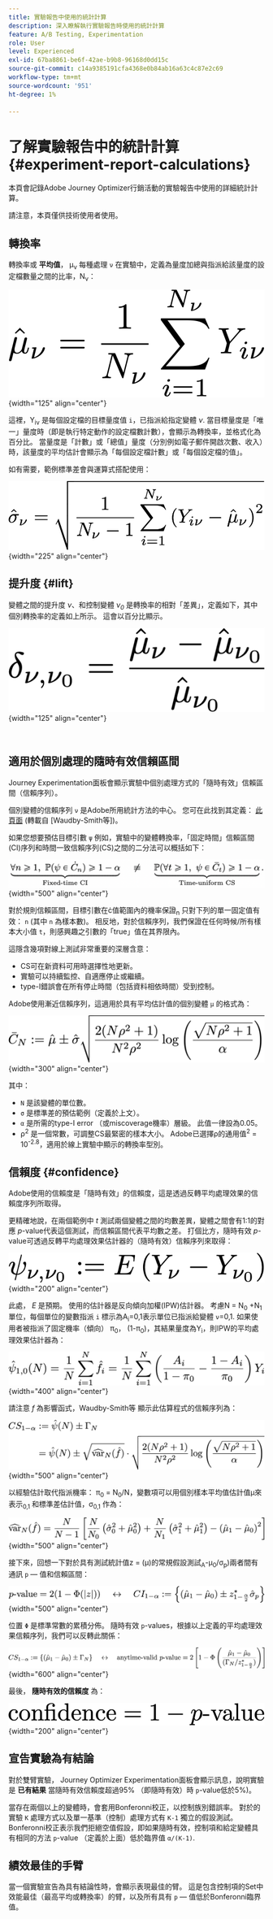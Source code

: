 ```yaml
---
title: 實驗報告中使用的統計計算
description: 深入瞭解執行實驗報告時使用的統計計算
feature: A/B Testing, Experimentation
role: User
level: Experienced
exl-id: 67ba8861-be6f-42ae-b9b8-96168d0dd15c
source-git-commit: c14a9385191cfa4368e0b84ab16a63c4c87e2c69
workflow-type: tm+mt
source-wordcount: '951'
ht-degree: 1%

---
```


# 了解實驗報告中的統計計算 {#experiment-report-calculations}

本頁會記錄Adobe Journey Optimizer行銷活動的實驗報告中使用的詳細統計計算。

請注意，本頁僅供技術使用者使用。

## 轉換率

轉換率或 **平均值**， μ<sub>ν</sub> 每種處理 `ν` 在實驗中，定義為量度加總與指派給該量度的設定檔數量之間的比率，N<sub>ν</sub>：

![](assets/statistical_1.png){width="125" align="center"}

這裡，Y<sub>iν</sub> 是每個設定檔的目標量度值 `i`，已指派給指定變體 *ν*. 當目標量度是「唯一」量度時（即是執行特定動作的設定檔數計數），會顯示為轉換率，並格式化為百分比。 當量度是「計數」或「總值」量度（分別例如電子郵件開啟次數、收入）時，該量度的平均估計會顯示為「每個設定檔計數」或「每個設定檔的值」。

如有需要，範例標準差會與運算式搭配使用：

![](assets/statistical_2.png){width="225" align="center"}

## 提升度 {#lift}

變體之間的提升度  *ν*、和控制變體  *ν<sub>0</sub>* 是轉換率的相對「差異」，定義如下，其中個別轉換率的定義如上所示。 這會以百分比顯示。

![](assets/statistical_3.png){width="125" align="center"}

</br>

## 適用於個別處理的隨時有效信賴區間

Journey Experimentation面板會顯示實驗中個別處理方式的「隨時有效」信賴區間（信賴序列）。

個別變體的信賴序列 `ν` 是Adobe所用統計方法的中心。 您可在此找到其定義： [此頁面](https://doi.org/10.48550/arXiv.2103.06476) (轉載自 [Waudby-Smith等])。

如果您想要預估目標引數 `ψ` 例如，實驗中的變體轉換率，「固定時間」信賴區間(CI)序列和時間一致信賴序列(CS)之間的二分法可以概括如下：

![](assets/statistical_4.png){width="500" align="center"}

對於規則信賴區間，目標引數在ċ值範圍內的機率保證<sub>n</sub> 只對下列的單一固定值有效： `n` (其中 `n` 為樣本數)。 相反地，對於信賴序列，我們保證在任何時候/所有樣本大小值 `t`，則感興趣之引數的「true」值在其界限內。

這隱含幾項對線上測試非常重要的深層含意：

* CS可在新資料可用時選擇性地更新。
* 實驗可以持續監控、自適應停止或繼續。
* type-I錯誤會在所有停止時間（包括資料相依時間）受到控制。

Adobe使用漸近信賴序列，這適用於具有平均估計值的個別變體 `μ` 的格式為：

![](assets/statistical_5.png){width="300" align="center"}

其中：

* `N` 是該變體的單位數。
* `σ` 是標準差的預估範例（定義於上文）。
* `α` 是所需的type-I error （或miscoverage機率）層級。 此值一律設為0.05。
* ρ<sup>2</sup> 是一個常數，可調整CS最緊密的樣本大小。 Adobe已選擇ρ的通用值<sup>2</sup> = 10<sup>-2.8</sup>，適用於線上實驗中顯示的轉換率型別。

## 信賴度 {#confidence}

Adobe使用的信賴度是「隨時有效」的信賴度，這是透過反轉平均處理效果的信賴度序列所取得。

更精確地說，在兩個範例中 *t* 測試兩個變體之間的均數差異，變體之間會有1:1的對應 *p*-value代表這個測試，而信賴區間代表平均數之差。 打個比方，隨時有效 *p*-value可透過反轉平均處理效果估計器的（隨時有效）信賴序列來取得：

![](assets/statistical_6.png){width="200" align="center"}

此處， *E* 是預期。 使用的估計器是反向傾向加權(IPW)估計器。 考慮N = N<sub>0</sub> +N<sub>1</sub> 單位，每個單位的變數指派 `i` 標示為A<sub>ì</sub>=0,1表示單位已指派給變體 `ν`=0,1. 如果使用者被指派了固定機率（傾向） π<sub>0</sub>， (1-π<sub>0</sub>)，其結果量度為Y<sub>ì</sub>，則IPW的平均處理效果估計器為：

![](assets/statistical_12.png){width="400" align="center"}

請注意 *f* 為影響函式，Waudby-Smith等 顯示此估算程式的信賴序列為：

![](assets/statistical_7.png){width="500" align="center"}

以經驗估計取代指派機率： π<sub>0</sub> = N<sub>0</sub>/N，變數項可以用個別樣本平均值估計值μ來表示<sub>0,1</sub> 和標準差估計值，σ<sub>0,1</sub> 作為：

![](assets/statistical_8.png){width="500" align="center"}

接下來，回想一下對於具有測試統計值z = (μ)的常規假設測試<sub>A</sub>-μ<sub>0</sub>/σ<sub>p</sub>)兩者間有通訊 `p` — 值和信賴區間：

![](assets/statistical_9.png){width="500" align="center"}

位置 `Φ` 是標準常數的累積分佈。 隨時有效 `p`-values，根據以上定義的平均處理效果信賴序列，我們可以反轉此關係：

![](assets/statistical_10.png){width="600" align="center"}

最後， **隨時有效的信賴度** 為：

![](assets/statistical_11.png){width="200" align="center"}

## 宣告實驗為有結論

對於雙臂實驗， Journey Optimizer Experimentation面板會顯示訊息，說明實驗是 **已有結果** 當隨時有效信賴度超過95% （即隨時有效）時 `p`-value低於5%)。

當存在兩個以上的變體時，會套用Bonferonni校正，以控制族別錯誤率。 對於的實驗 `K` 處理方式以及單一基準（控制）處理方式有 `K-1` 獨立的假設測試。 Bonferonni校正表示我們拒絕空值假設，即如果隨時有效，控制項和給定變體具有相同的方法 `p`-value （定義於上面）低於臨界值 `α/(K-1)`.

## 績效最佳的手臂

當一個實驗宣告為具有結論性時，會顯示表現最佳的臂。 這是包含控制項的Set中效能最佳（最高平均或轉換率）的臂，以及所有具有 `p` — 值低於Bonferonni臨界值。
